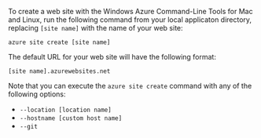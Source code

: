 To create a web site with the Windows Azure Command-Line Tools for Mac and Linux, run the following command from your local applicaton directory, replacing `[site name]` with the name of your web site:

	azure site create [site name]

The default URL for your web site will have the following format:

	[site name].azurewebsites.net

Note that you can execute the `azure site create` command with any of the following options:

* `--location [location name]`
* `--hostname [custom host name]`
* `--git`